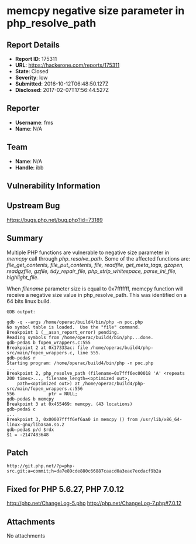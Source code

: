 # memcpy negative size parameter in php_resolve_path

## Report Details
- **Report ID**: 175311
- **URL**: https://hackerone.com/reports/175311
- **State**: Closed
- **Severity**: low
- **Submitted**: 2016-10-12T06:48:50.127Z
- **Disclosed**: 2017-02-07T17:56:44.527Z

## Reporter
- **Username**: fms
- **Name**: N/A

## Team
- **Name**: N/A
- **Handle**: ibb

## Vulnerability Information
Upstream Bug
---
https://bugs.php.net/bug.php?id=73189

Summary
--
Multiple PHP functions are vulnerable to negative size parameter in *memcpy* call through *php_resolve_path*. Some of the affected functions are: *file_get_contents, file_put_contents, file, readfile, get_meta_tags, gzopen, readgzfile, gzfile, tidy_repair_file, php_strip_whitespace, parse_ini_file, highlight_file*.

When *filename* parameter size is equal to 0x7fffffff, memcpy function will receive a negative size value in php_resolve_path. This was identified on a 64 bits linux build.

```
GDB output:

gdb -q --args /home/operac/build4/bin/php -n poc.php
No symbol table is loaded.  Use the "file" command.
Breakpoint 1 (__asan_report_error) pending.
Reading symbols from /home/operac/build4/bin/php...done.
gdb-peda$ b fopen_wrappers.c:555
Breakpoint 2 at 0x17333ac: file /home/operac/build4/php-src/main/fopen_wrappers.c, line 555.
gdb-peda$ r
Starting program: /home/operac/build4/bin/php -n poc.php
...
Breakpoint 2, php_resolve_path (filename=0x7fff6ec00018 'A' <repeats 200 times>..., filename_length=<optimized out>, 
    path=<optimized out>) at /home/operac/build4/php-src/main/fopen_wrappers.c:556
556				ptr = NULL;
gdb-peda$ b memcpy
Breakpoint 3 at 0x455469: memcpy. (43 locations)
gdb-peda$ c
...
Breakpoint 3, 0x00007ffff6ef6aa0 in memcpy () from /usr/lib/x86_64-linux-gnu/libasan.so.2
gdb-peda$ p/d $rdx
$1 = -2147483648

````

Patch
--
```
http://git.php.net/?p=php-src.git;a=commit;h=da7e89cde880c66887caacd0a3eae7ecdacf9b2a
```

Fixed for PHP 5.6.27, PHP 7.0.12
--
http://php.net/ChangeLog-5.php
http://php.net/ChangeLog-7.php#7.0.12


## Attachments
No attachments
